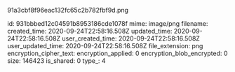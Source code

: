 91a3cbf8f96eac132fc65c2b782fbf9d.png

id: 931bbbed12c04591b8953186cde1078f
mime: image/png
filename: 
created_time: 2020-09-24T22:58:16.508Z
updated_time: 2020-09-24T22:58:16.508Z
user_created_time: 2020-09-24T22:58:16.508Z
user_updated_time: 2020-09-24T22:58:16.508Z
file_extension: png
encryption_cipher_text: 
encryption_applied: 0
encryption_blob_encrypted: 0
size: 146423
is_shared: 0
type_: 4